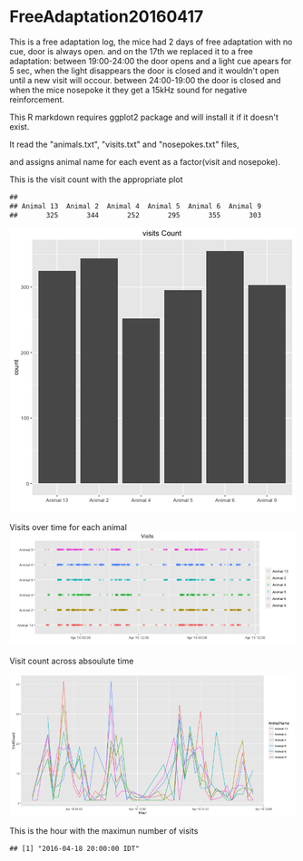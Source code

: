 FreeAdaptation20160417
===================

This is a free adaptation log, the mice had 2 days of free adaptation with no cue, door is always open. and on the 17th we replaced it to a free adaptation: between 19:00-24:00 the door opens and a light cue apears for 5 sec, when the light disappears the door is closed and it wouldn't open until a new visit will occour. between 24:00-19:00 the door is closed and when the mice nosepoke it they get a 15kHz sound for negative reinforcement.

This R markdown requires ggplot2 package and will install it if it doesn't exist.  


It read the "animals.txt", "visits.txt" and "nosepokes.txt" files,    

and assigns animal name for each event as a factor(visit and nosepoke).  



This is the visit count with the appropriate plot  

```
## 
## Animal 13  Animal 2  Animal 4  Animal 5  Animal 6  Animal 9 
##       325       344       252       295       355       303
```

![plot of chunk unnamed-chunk-4](figure/unnamed-chunk-4-1.png)

Visits over time for each animal   
![plot of chunk unnamed-chunk-5](figure/unnamed-chunk-5-1.png)

Visit count across absoulute time  


![plot of chunk unnamed-chunk-7](figure/unnamed-chunk-7-1.png)



This is the hour with the maximun number of visits  

```
## [1] "2016-04-18 20:00:00 IDT"
```


  


